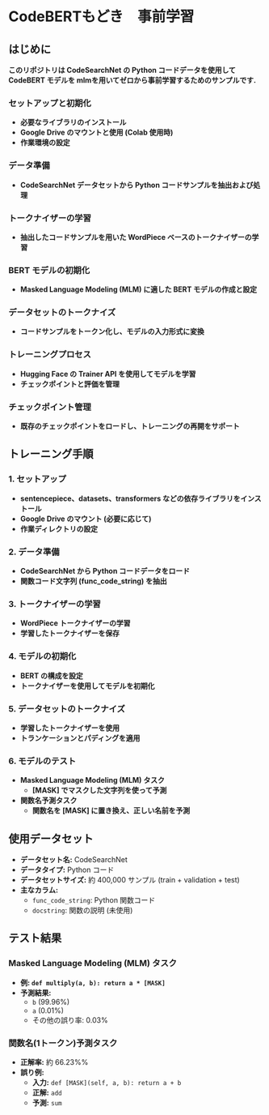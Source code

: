 # **CodeBERTもどき　事前学習**

## **はじめに**

**このリポジトリは CodeSearchNet の Python コードデータを使用して CodeBERT モデルを mlmを用いてゼロから事前学習するためのサンプルです.**

### **セットアップと初期化**

- **必要なライブラリのインストール**
- **Google Drive のマウントと使用 (Colab 使用時)**
- **作業環境の設定**

### **データ準備**

- **CodeSearchNet データセットから Python コードサンプルを抽出および処理**

### **トークナイザーの学習**

- **抽出したコードサンプルを用いた WordPiece ベースのトークナイザーの学習**

### **BERT モデルの初期化**

- **Masked Language Modeling (MLM) に適した BERT モデルの作成と設定**

### **データセットのトークナイズ**

- **コードサンプルをトークン化し、モデルの入力形式に変換**

### **トレーニングプロセス**

- **Hugging Face の Trainer API を使用してモデルを学習**
- **チェックポイントと評価を管理**

### **チェックポイント管理**

- **既存のチェックポイントをロードし、トレーニングの再開をサポート**

## **トレーニング手順**

### **1. セットアップ**

- **sentencepiece、datasets、transformers などの依存ライブラリをインストール**
- **Google Drive のマウント (必要に応じて)**
- **作業ディレクトリの設定**

### **2. データ準備**

- **CodeSearchNet から Python コードデータをロード**
- **関数コード文字列 (func_code_string) を抽出**

### **3. トークナイザーの学習**

- **WordPiece トークナイザーの学習**
- **学習したトークナイザーを保存**

### **4. モデルの初期化**

- **BERT の構成を設定**
- **トークナイザーを使用してモデルを初期化**

### **5. データセットのトークナイズ**

- **学習したトークナイザーを使用**
- **トランケーションとパディングを適用**

### **6. モデルのテスト**

- **Masked Language Modeling (MLM) タスク**
  - **[MASK] でマスクした文字列を使って予測**
- **関数名予測タスク**
  - **関数名を [MASK] に置き換え、正しい名前を予測**

## **使用データセット**

- **データセット名:** CodeSearchNet
- **データタイプ:** Python コード
- **データセットサイズ:** 約 400,000 サンプル (train + validation + test)
- **主なカラム:**
  - `func_code_string`: Python 関数コード
  - `docstring`: 関数の説明 (未使用)

## **テスト結果**

### **Masked Language Modeling (MLM) タスク**

- **例: `def multiply(a, b): return a * [MASK]`**
- **予測結果:**
  - `b` (99.96%)
  - `a` (0.01%)
  - その他の誤り率: 0.03%

### **関数名(1トークン)予測タスク**

- **正解率:** 約 66.23%%
- **誤り例:**
  - **入力:** `def [MASK](self, a, b): return a + b`
  - **正解:** `add`
  - **予測:** `sum`


